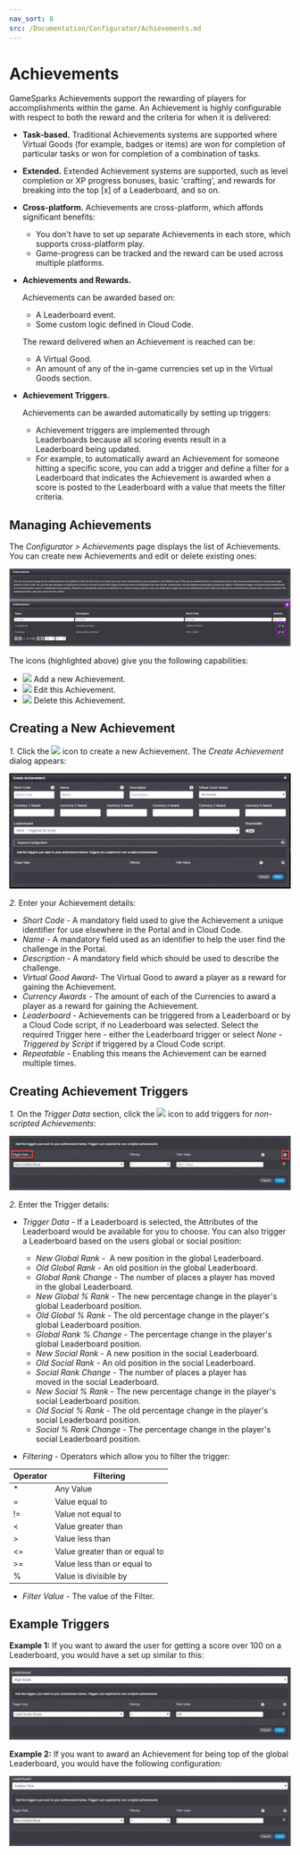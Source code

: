 ```yaml
---
nav_sort: 8
src: /Documentation/Configurator/Achievements.md
---
```


# Achievements

GameSparks Achievements support the rewarding of players for accomplishments within the game. An Achievement is highly configurable with respect to both the reward and the criteria for when it is delivered:
* **Task-based.** Traditional Achievements systems are supported where Virtual Goods (for example, badges or items) are won for completion of particular tasks or won for completion of a combination of tasks.
* **Extended.** Extended Achievement systems are supported, such as level completion or XP progress bonuses, basic 'crafting', and rewards for breaking into the top [x] of a Leaderboard, and so on.
* **Cross-platform.** Achievements are cross-platform, which affords significant benefits:
  * You don't have to set up separate Achievements in each store, which supports cross-platform play.
  * Game-progress can be tracked and the reward can be used across multiple platforms.


* **Achievements and Rewards.**

  Achievements can be awarded based on:
  * A Leaderboard event.
  * Some custom logic defined in Cloud Code.

  The reward delivered when an Achievement is reached can be:
  * A Virtual Good.
  * An amount of any of the in-game currencies set up in the Virtual Goods section.

* **Achievement Triggers.**

  Achievements can be awarded automatically by setting up triggers:
  * Achievement triggers are implemented through Leaderboards because all scoring events result in a Leaderboard being updated.
  * For example, to automatically award an Achievement for someone hitting a specific score, you can add a trigger and define a filter for a Leaderboard that indicates the Achievement is awarded when a score is posted to the Leaderboard with a value that meets the filter criteria.

## Managing Achievements

The *Configurator > Achievements* page displays the list of Achievements. You can create new Achievements and edit or delete existing ones:

![](img/Achs/1.jpg)

The icons (highlighted above) give you the following capabilities:

* ![](/img/fa/plus.png) Add a new Achievement.
* ![](/img/fa/edit.png) Edit this Achievement.
* ![](/img/fa/trash.png) Delete this Achievement.

## Creating a New Achievement

*1.* Click the ![](/img/fa/plus.png) icon to create a new Achievement. The *Create Achievement* dialog appears:

![](img/Achs/2.jpg)

*2.* Enter your Achievement details:

* *Short Code* \- A mandatory field used to give the Achievement a unique identifier for use elsewhere in the Portal and in Cloud Code.
* *Name* \- A mandatory field used as an identifier to help the user find the challenge in the Portal.
* *Description* \- A mandatory field which should be used to describe the challenge.
* *Virtual Good Award*- The Virtual Good to award a player as a reward for gaining the Achievement.
* *Currency Awards* \- The amount of each of the Currencies to award a player as a reward for gaining the Achievement.
* *Leaderboard* \- Achievements can be triggered from a Leaderboard or by a Cloud Code script, if no Leaderboard was selected. Select the required Trigger here - either the Leaderboard trigger or select *None - Triggered by Script* if triggered by a Cloud Code script.
* *Repeatable*  \- Enabling this means the Achievement can be earned multiple times.

## Creating Achievement Triggers

*1.* On the *Trigger Data* section, click the ![](/img/fa/plus.png) icon to add triggers for *non-scripted Achievements*:

![](img/Achs/3.jpg)

*2.* Enter the Trigger details:

* *Trigger Data* \- If a Leaderboard is selected, the Attributes of the Leaderboard would be available for you to choose. You can also trigger a Leaderboard based on the users global or social position:

  * *New Global Rank* \-  A new position in the global Leaderboard.
  * *Old Global Rank* \- An old position in the global Leaderboard.
  * *Global Rank Change* - The number of places a player has moved in the global Leaderboard.
  * *New Global % Rank* \- The new percentage change in the player's global Leaderboard position.
  * *Old Global % Rank* \- The old percentage change in the player's global Leaderboard position.
  * *Global Rank % Change* \- The percentage change in the player's global Leaderboard position.
  * *New Social Rank* \- A new position in the social Leaderboard.
  * *Old Social Rank* \- An old position in the social Leaderboard.
  * *Social Rank Change* \- The number of places a player has moved in the social Leaderboard.
  * *New Social % Rank* \- The new percentage change in the player's social Leaderboard position.
  * *Old Social % Rank* \- The old percentage change in the player's social Leaderboard position.
  * *Social % Rank Change* \- The percentage change in the player's social Leaderboard position.

* *Filtering* \- Operators which allow you to filter the trigger:

| Operator | Filtering               
| ------| ---------
|  *  | Any Value
|  =   | Value equal to
|  !=   | Value not equal to
|  <  | Value greater than
|  >   | Value less than
|  <=   | Value greater than or equal to
|  >=  | Value less than or equal to
|  %   | Value is divisible by


* *Filter Value* - The value of the Filter.

## Example Triggers

**Example 1:** If you want to award the user for getting a score over 100 on a Leaderboard, you would have a set up similar to this:

![](img/Achs/4.jpg)

**Example 2:** If you want to award an Achievement for being top of the global Leaderboard, you would have the following configuration:

![](img/Achs/5.jpg)
